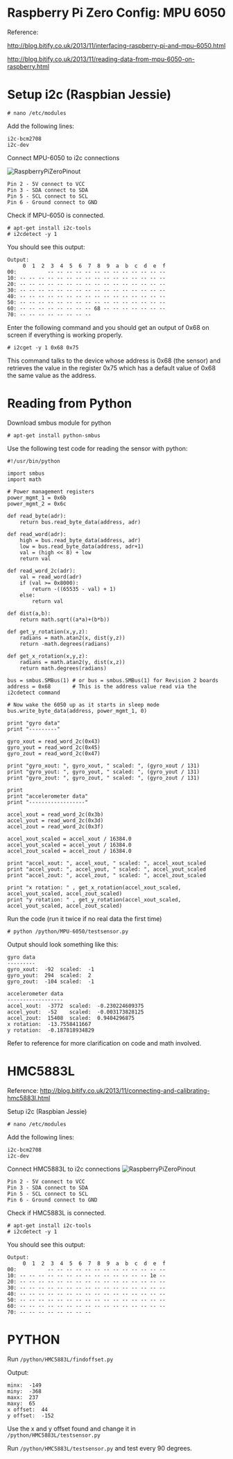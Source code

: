 # Raspberry Pi Zero Config: MPU 6050

Reference:

http://blog.bitify.co.uk/2013/11/interfacing-raspberry-pi-and-mpu-6050.html

http://blog.bitify.co.uk/2013/11/reading-data-from-mpu-6050-on-raspberry.html

# Setup i2c (Raspbian Jessie)
```
# nano /etc/modules
```
Add the following lines:

```
i2c-bcm2708
i2c-dev
```

Connect MPU-6050 to i2c connections

![RaspberryPiZeroPinout](https://elementztechblog.files.wordpress.com/2016/05/gpio.png?w=700)

```
Pin 2 - 5V connect to VCC
Pin 3 - SDA connect to SDA
Pin 5 - SCL connect to SCL
Pin 6 - Ground connect to GND
```

Check if MPU-6050 is connected.
```
# apt-get install i2c-tools
# i2cdetect -y 1
```

You should see this output:
```
Output:
     0  1  2  3  4  5  6  7  8  9  a  b  c  d  e  f
00:          -- -- -- -- -- -- -- -- -- -- -- -- --
10: -- -- -- -- -- -- -- -- -- -- -- -- -- -- -- --
20: -- -- -- -- -- -- -- -- -- -- -- -- -- -- -- --
30: -- -- -- -- -- -- -- -- -- -- -- -- -- -- -- --
40: -- -- -- -- -- -- -- -- -- -- -- -- -- -- -- --
50: -- -- -- -- -- -- -- -- -- -- -- -- -- -- -- --
60: -- -- -- -- -- -- -- -- 68 -- -- -- -- -- -- --
70: -- -- -- -- -- -- -- --
```
Enter the following command and you should get an output of 0x68 on screen if everything is working properly.
```
# i2cget -y 1 0x68 0x75
```
This command talks to the device whose address is 0x68 (the sensor) and retrieves the value in the register 0x75 which has a default value of 0x68 the same value as the address.
# Reading from Python
Download smbus module for python
```
# apt-get install python-smbus
```
Use the following test code for reading the sensor with python:
```
#!/usr/bin/python

import smbus
import math

# Power management registers
power_mgmt_1 = 0x6b
power_mgmt_2 = 0x6c

def read_byte(adr):
    return bus.read_byte_data(address, adr)

def read_word(adr):
    high = bus.read_byte_data(address, adr)
    low = bus.read_byte_data(address, adr+1)
    val = (high << 8) + low
    return val

def read_word_2c(adr):
    val = read_word(adr)
    if (val >= 0x8000):
        return -((65535 - val) + 1)
    else:
        return val

def dist(a,b):
    return math.sqrt((a*a)+(b*b))

def get_y_rotation(x,y,z):
    radians = math.atan2(x, dist(y,z))
    return -math.degrees(radians)

def get_x_rotation(x,y,z):
    radians = math.atan2(y, dist(x,z))
    return math.degrees(radians)

bus = smbus.SMBus(1) # or bus = smbus.SMBus(1) for Revision 2 boards
address = 0x68       # This is the address value read via the i2cdetect command

# Now wake the 6050 up as it starts in sleep mode
bus.write_byte_data(address, power_mgmt_1, 0)

print "gyro data"
print "---------"

gyro_xout = read_word_2c(0x43)
gyro_yout = read_word_2c(0x45)
gyro_zout = read_word_2c(0x47)

print "gyro_xout: ", gyro_xout, " scaled: ", (gyro_xout / 131)
print "gyro_yout: ", gyro_yout, " scaled: ", (gyro_yout / 131)
print "gyro_zout: ", gyro_zout, " scaled: ", (gyro_zout / 131)

print
print "accelerometer data"
print "------------------"

accel_xout = read_word_2c(0x3b)
accel_yout = read_word_2c(0x3d)
accel_zout = read_word_2c(0x3f)

accel_xout_scaled = accel_xout / 16384.0
accel_yout_scaled = accel_yout / 16384.0
accel_zout_scaled = accel_zout / 16384.0

print "accel_xout: ", accel_xout, " scaled: ", accel_xout_scaled
print "accel_yout: ", accel_yout, " scaled: ", accel_yout_scaled
print "accel_zout: ", accel_zout, " scaled: ", accel_zout_scaled

print "x rotation: " , get_x_rotation(accel_xout_scaled, accel_yout_scaled, accel_zout_scaled)
print "y rotation: " , get_y_rotation(accel_xout_scaled, accel_yout_scaled, accel_zout_scaled)
```
Run the code (run it twice if no real data the first time)
```
# python /python/MPU-6050/testsensor.py
```
Output should look something like this:
```
gyro data
---------
gyro_xout:  -92  scaled:  -1
gyro_yout:  294  scaled:  2
gyro_zout:  -104 scaled:  -1

accelerometer data
------------------
accel_xout:  -3772  scaled:  -0.230224609375
accel_yout:  -52    scaled:  -0.003173828125
accel_zout:  15408  scaled:  0.9404296875
x rotation:  -13.7558411667
y rotation:  -0.187818934829
```
Refer to reference for more clarification on code and math involved.

# HMC5883L
Reference: http://blog.bitify.co.uk/2013/11/connecting-and-calibrating-hmc5883l.html

Setup i2c (Raspbian Jessie)
```
# nano /etc/modules
```
Add the following lines:
```
i2c-bcm2708
i2c-dev
```
Connect HMC5883L to i2c connections
![RaspberryPiZeroPinout](https://elementztechblog.files.wordpress.com/2016/05/gpio.png?w=700)

```
Pin 2 - 5V connect to VCC
Pin 3 - SDA connect to SDA
Pin 5 - SCL connect to SCL
Pin 6 - Ground connect to GND
```
Check if HMC5883L is connected.
```
# apt-get install i2c-tools
# i2cdetect -y 1
```
You should see this output:
```
Output:
     0  1  2  3  4  5  6  7  8  9  a  b  c  d  e  f
00:          -- -- -- -- -- -- -- -- -- -- -- -- --
10: -- -- -- -- -- -- -- -- -- -- -- -- -- -- 1e --
20: -- -- -- -- -- -- -- -- -- -- -- -- -- -- -- --
30: -- -- -- -- -- -- -- -- -- -- -- -- -- -- -- --
40: -- -- -- -- -- -- -- -- -- -- -- -- -- -- -- --
50: -- -- -- -- -- -- -- -- -- -- -- -- -- -- -- --
60: -- -- -- -- -- -- -- -- -- -- -- -- -- -- -- --
70: -- -- -- -- -- -- -- --
```
# PYTHON
Run `/python/HMC5883L/findoffset.py`

Output:
```
minx:  -149
miny:  -368
maxx:  237
maxy:  65
x offset:  44
y offset:  -152
```
Use the x and y offset found and change it in `/python/HMC5883L/testsensor.py`

Run `/python/HMC5883L/testsensor.py` and test every 90 degrees.
